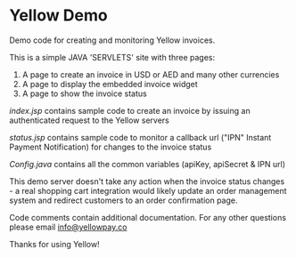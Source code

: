 Yellow Demo
==========

Demo code for creating and monitoring Yellow invoices.

This is a simple JAVA 'SERVLETS' site with three pages:

1. A page to create an invoice in USD or AED and many other currencies
2. A page to display the embedded invoice widget
3. A page to show the invoice status

*index.jsp* contains sample code to create an invoice by issuing an authenticated request to the Yellow servers

*status.jsp* contains sample code to monitor a callback url ("IPN" Instant Payment Notification) for changes to the invoice status

*Config.java* contains all the common variables (apiKey, apiSecret & IPN url)

This demo server doesn't take any action when the invoice status changes - a real shopping cart integration would likely update an order management system and redirect customers to an order confirmation page.

Code comments contain additional documentation. For any other questions please email info@yellowpay.co

Thanks for using Yellow!